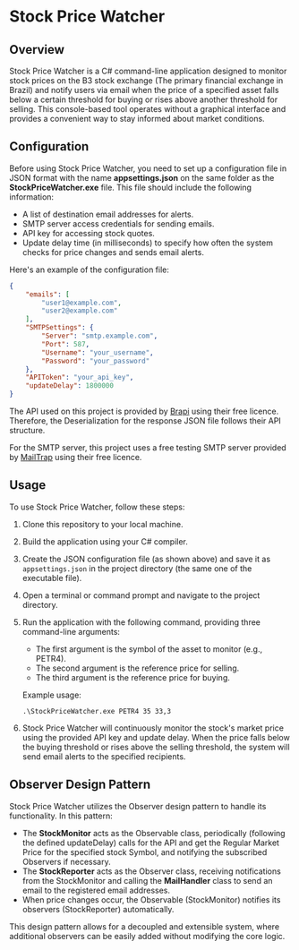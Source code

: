 # Stock Price Watcher

## Overview

Stock Price Watcher is a C# command-line application designed to monitor stock prices on the B3 stock exchange (The primary financial exchange in Brazil) and notify users via email when the price of a specified asset falls below a certain threshold for buying or rises above another threshold for selling. This console-based tool operates without a graphical interface and provides a convenient way to stay informed about market conditions.

## Configuration

Before using Stock Price Watcher, you need to set up a configuration file in JSON format with the name **appsettings.json** on the same folder as the **StockPriceWatcher.exe** file. This file should include the following information:

- A list of destination email addresses for alerts.
- SMTP server access credentials for sending emails.
- API key for accessing stock quotes.
- Update delay time (in milliseconds) to specify how often the system checks for price changes and sends email alerts.

Here's an example of the configuration file:

```json
{
    "emails": [
        "user1@example.com",
        "user2@example.com"
    ],
    "SMTPSettings": {
        "Server": "smtp.example.com",
        "Port": 587,
        "Username": "your_username",
        "Password": "your_password"
    },
    "APIToken": "your_api_key",
    "updateDelay": 1800000
}
```

The API used on this project is provided by [Brapi](https://brapi.dev/) using their free licence. Therefore, the Deserialization for the response JSON file follows their API structure.

For the SMTP server, this project uses a free testing SMTP server provided by [MailTrap](https://mailtrap.io/) using their free licence.

## Usage

To use Stock Price Watcher, follow these steps:

1. Clone this repository to your local machine.

2. Build the application using your C# compiler.

3. Create the JSON configuration file (as shown above) and save it as `appsettings.json` in the project directory (the same one of the executable file).

4. Open a terminal or command prompt and navigate to the project directory.

5. Run the application with the following command, providing three command-line arguments:

   - The first argument is the symbol of the asset to monitor (e.g., PETR4).
   - The second argument is the reference price for selling.
   - The third argument is the reference price for buying.

   Example usage:

   ```shell
   .\StockPriceWatcher.exe PETR4 35 33,3
   ```

6. Stock Price Watcher will continuously monitor the stock's market price using the provided API key and update delay. When the price falls below the buying threshold or rises above the selling threshold, the system will send email alerts to the specified recipients.

## Observer Design Pattern

Stock Price Watcher utilizes the Observer design pattern to handle its functionality. In this pattern:

- The **StockMonitor** acts as the Observable class, periodically (following the defined updateDelay) calls for the API and get the Regular Market Price for the specified stock Symbol, and notifying the subscribed Observers if necessary.
- The **StockReporter** acts as the Observer class, receiving notifications from the StockMonitor and calling the **MailHandler** class to send an email to the registered email addresses.
-  When price changes occur, the Observable (StockMonitor) notifies its observers (StockReporter) automatically.

This design pattern allows for a decoupled and extensible system, where additional observers can be easily added without modifying the core logic.
